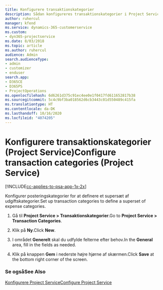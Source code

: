 ```yaml
---
title: Konfigurere transaktionskategorier
description: Sådan konfigureres transaktionskategorier i Project Service
author: ruhercul
manager: kfend
ms.service: dynamics-365-customerservice
ms.custom:
- dyn365-projectservice
ms.date: 8/03/2018
ms.topic: article
ms.author: ruhercul
audience: Admin
search.audienceType:
- admin
- customizer
- enduser
search.app:
- D365CE
- D365PS
- ProjectOperations
ms.openlocfilehash: 6d6261d375c91ec4ee0e1f0417fd611652817b38
ms.sourcegitcommit: 5c4c9bf3ba018562d6cb3443c01d550489c415fa
ms.translationtype: HT
ms.contentlocale: da-DK
ms.lasthandoff: 10/16/2020
ms.locfileid: "4074205"
---
```

# <a name="configure-transaction-categories-project-service"></a><span data-ttu-id="e77f7-103">Konfigurere transaktionskategorier (Project Service)</span><span class="sxs-lookup"><span data-stu-id="e77f7-103">Configure transaction categories (Project Service)</span></span>

[!INCLUDE[cc-applies-to-psa-app-1x-2x](../includes/cc-applies-to-psa-app-1x-2x.md)]

<span data-ttu-id="e77f7-104">Konfigurer posteringskategorier for at definere et supersæt af udgiftskategorier.</span><span class="sxs-lookup"><span data-stu-id="e77f7-104">Set up transaction categories to define a superset of expense categories.</span></span>  
  
1.  <span data-ttu-id="e77f7-105">Gå til **Project Service > Transaktionskategorier**.</span><span class="sxs-lookup"><span data-stu-id="e77f7-105">Go to **Project Service > Transaction Categories**.</span></span>  
  
2.  <span data-ttu-id="e77f7-106">Klik på **Ny**.</span><span class="sxs-lookup"><span data-stu-id="e77f7-106">Click **New**.</span></span>  
  
3.  <span data-ttu-id="e77f7-107">I området **Generelt** skal du udfylde felterne efter behov.</span><span class="sxs-lookup"><span data-stu-id="e77f7-107">In the **General** area, fill in the fields as needed.</span></span>  
  
4.  <span data-ttu-id="e77f7-108">Klik på knappen **Gem** i nederste højre hjørne af skærmen.</span><span class="sxs-lookup"><span data-stu-id="e77f7-108">Click **Save** at the bottom right corner of the screen.</span></span>  
  
### <a name="see-also"></a><span data-ttu-id="e77f7-109">Se også</span><span class="sxs-lookup"><span data-stu-id="e77f7-109">See Also</span></span>  
 [<span data-ttu-id="e77f7-110">Konfigurere Project Service</span><span class="sxs-lookup"><span data-stu-id="e77f7-110">Configure Project Service</span></span>](../psa/configure.md)
